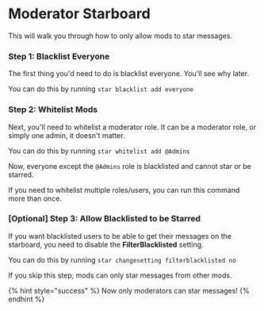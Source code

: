 # Moderator Starboard

This will walk you through how to only allow mods to star messages.

### Step 1: Blacklist Everyone

The first thing you'd need to do is blacklist everyone. You'll see why later.

You can do this by running `star blacklist add everyone`

### Step 2: Whitelist Mods

Next, you'll need to whitelist a moderator role. It can be a moderator role, or simply one admin, it doesn't matter.

You can do this by running `star whitelist add @Admins`

Now, everyone except the `@Admins` role is blacklisted and cannot star or be starred.

If you need to whitelist multiple roles/users, you can run this command more than once.

### \[Optional\] Step 3: Allow Blacklisted to be Starred

If you want blacklisted users to be able to get their messages on the starboard, you need to disable the **FilterBlacklisted** setting.

You can do this by running `star changesetting filterblacklisted no`

If you skip this step, mods can only star messages from other mods.

{% hint style="success" %}
Now only moderators can star messages!
{% endhint %}

